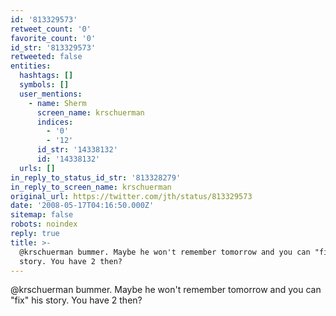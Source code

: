 ```yaml
---
id: '813329573'
retweet_count: '0'
favorite_count: '0'
id_str: '813329573'
retweeted: false
entities:
  hashtags: []
  symbols: []
  user_mentions:
    - name: Sherm
      screen_name: krschuerman
      indices:
        - '0'
        - '12'
      id_str: '14338132'
      id: '14338132'
  urls: []
in_reply_to_status_id_str: '813328279'
in_reply_to_screen_name: krschuerman
original_url: https://twitter.com/jth/status/813329573
date: '2008-05-17T04:16:50.000Z'
sitemap: false
robots: noindex
reply: true
title: >-
  @krschuerman bummer. Maybe he won't remember tomorrow and you can "fix" his
  story. You have 2 then?
---
```


@krschuerman bummer. Maybe he won't remember tomorrow and you can "fix" his story. You have 2 then?
